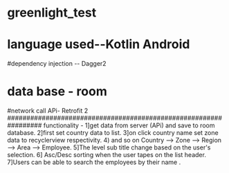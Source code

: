 # greenlight_test

# language used--Kotlin Android

#dependency injection -- Dagger2

# data base - room

#network call APi- Retrofit 2
#################################################################
functionality -
1]get data from server (APi) and save to room database.
2]first set country data to list.
3]on click country name set zone data to recyclerview respectivity.
4) and so on Country --> Zone --> Region --> Area --> Employee.
5]The level sub title  change based on the user's selection.
6] Asc/Desc sorting when the user tapes on the list header.
7]Users can be able to search the employees by their name . 


